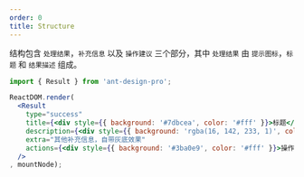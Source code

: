 ```yaml
---
order: 0
title: Structure
---
```


结构包含 `处理结果`，`补充信息` 以及 `操作建议` 三个部分，其中 `处理结果` 由 `提示图标`，`标题` 和 `结果描述` 组成。

````jsx
import { Result } from 'ant-design-pro';

ReactDOM.render(
  <Result
    type="success"
    title={<div style={{ background: '#7dbcea', color: '#fff' }}>标题</div>}
    description={<div style={{ background: 'rgba(16, 142, 233, 1)', color: '#fff' }}>结果描述</div>}
    extra="其他补充信息，自带灰底效果"
    actions={<div style={{ background: '#3ba0e9', color: '#fff' }}>操作建议，一般放置按钮组</div>}
  />
, mountNode);
````

